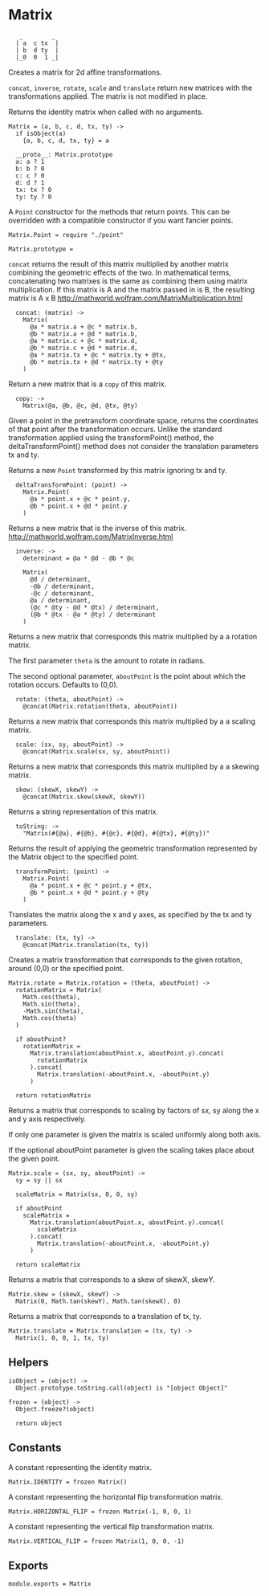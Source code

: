 Matrix
======

```
   _        _
  | a  c tx  |
  | b  d ty  |
  |_0  0  1 _|
```

Creates a matrix for 2d affine transformations.

`concat`, `inverse`, `rotate`, `scale` and `translate` return new matrices with
the transformations applied. The matrix is not modified in place.

Returns the identity matrix when called with no arguments.

    Matrix = (a, b, c, d, tx, ty) ->
      if isObject(a)
        {a, b, c, d, tx, ty} = a

      __proto__: Matrix.prototype
      a: a ? 1
      b: b ? 0
      c: c ? 0
      d: d ? 1
      tx: tx ? 0
      ty: ty ? 0

A `Point` constructor for the methods that return points. This can be overridden
with a compatible constructor if you want fancier points.

    Matrix.Point = require "./point"

    Matrix.prototype =

`concat` returns the result of this matrix multiplied by another matrix
combining the geometric effects of the two. In mathematical terms,
concatenating two matrixes is the same as combining them using matrix multiplication.
If this matrix is A and the matrix passed in is B, the resulting matrix is A x B
http://mathworld.wolfram.com/MatrixMultiplication.html

      concat: (matrix) ->
        Matrix(
          @a * matrix.a + @c * matrix.b,
          @b * matrix.a + @d * matrix.b,
          @a * matrix.c + @c * matrix.d,
          @b * matrix.c + @d * matrix.d,
          @a * matrix.tx + @c * matrix.ty + @tx,
          @b * matrix.tx + @d * matrix.ty + @ty
        )


Return a new matrix that is a `copy` of this matrix.

      copy: ->
        Matrix(@a, @b, @c, @d, @tx, @ty)

Given a point in the pretransform coordinate space, returns the coordinates of
that point after the transformation occurs. Unlike the standard transformation
applied using the transformPoint() method, the deltaTransformPoint() method
does not consider the translation parameters tx and ty.

Returns a new `Point` transformed by this matrix ignoring tx and ty.

      deltaTransformPoint: (point) ->
        Matrix.Point(
          @a * point.x + @c * point.y,
          @b * point.x + @d * point.y
        )

Returns a new matrix that is the inverse of this matrix.
http://mathworld.wolfram.com/MatrixInverse.html

      inverse: ->
        determinant = @a * @d - @b * @c

        Matrix(
          @d / determinant,
          -@b / determinant,
          -@c / determinant,
          @a / determinant,
          (@c * @ty - @d * @tx) / determinant,
          (@b * @tx - @a * @ty) / determinant
        )

Returns a new matrix that corresponds this matrix multiplied by a
a rotation matrix.

The first parameter `theta` is the amount to rotate in radians.

The second optional parameter, `aboutPoint` is the point about which the
rotation occurs. Defaults to (0,0).

      rotate: (theta, aboutPoint) ->
        @concat(Matrix.rotation(theta, aboutPoint))

Returns a new matrix that corresponds this matrix multiplied by a
a scaling matrix.

      scale: (sx, sy, aboutPoint) ->
        @concat(Matrix.scale(sx, sy, aboutPoint))

Returns a new matrix that corresponds this matrix multiplied by a
a skewing matrix.

      skew: (skewX, skewY) ->
        @concat(Matrix.skew(skewX, skewY))

Returns a string representation of this matrix.

      toString: ->
        "Matrix(#{@a}, #{@b}, #{@c}, #{@d}, #{@tx}, #{@ty})"

Returns the result of applying the geometric transformation represented by the
Matrix object to the specified point.

      transformPoint: (point) ->
        Matrix.Point(
          @a * point.x + @c * point.y + @tx,
          @b * point.x + @d * point.y + @ty
        )

Translates the matrix along the x and y axes, as specified by the tx and ty parameters.

      translate: (tx, ty) ->
        @concat(Matrix.translation(tx, ty))

Creates a matrix transformation that corresponds to the given rotation,
around (0,0) or the specified point.

    Matrix.rotate = Matrix.rotation = (theta, aboutPoint) ->
      rotationMatrix = Matrix(
        Math.cos(theta),
        Math.sin(theta),
        -Math.sin(theta),
        Math.cos(theta)
      )

      if aboutPoint?
        rotationMatrix =
          Matrix.translation(aboutPoint.x, aboutPoint.y).concat(
            rotationMatrix
          ).concat(
            Matrix.translation(-aboutPoint.x, -aboutPoint.y)
          )

      return rotationMatrix

Returns a matrix that corresponds to scaling by factors of sx, sy along
the x and y axis respectively.

If only one parameter is given the matrix is scaled uniformly along both axis.

If the optional aboutPoint parameter is given the scaling takes place
about the given point.

    Matrix.scale = (sx, sy, aboutPoint) ->
      sy = sy || sx

      scaleMatrix = Matrix(sx, 0, 0, sy)

      if aboutPoint
        scaleMatrix =
          Matrix.translation(aboutPoint.x, aboutPoint.y).concat(
            scaleMatrix
          ).concat(
            Matrix.translation(-aboutPoint.x, -aboutPoint.y)
          )

      return scaleMatrix


Returns a matrix that corresponds to a skew of skewX, skewY.

    Matrix.skew = (skewX, skewY) ->
      Matrix(0, Math.tan(skewY), Math.tan(skewX), 0)

Returns a matrix that corresponds to a translation of tx, ty.

    Matrix.translate = Matrix.translation = (tx, ty) ->
      Matrix(1, 0, 0, 1, tx, ty)

Helpers
-------

    isObject = (object) ->
      Object.prototype.toString.call(object) is "[object Object]"

    frozen = (object) ->
      Object.freeze?(object)

      return object

Constants
---------

A constant representing the identity matrix.

    Matrix.IDENTITY = frozen Matrix()

A constant representing the horizontal flip transformation matrix.

    Matrix.HORIZONTAL_FLIP = frozen Matrix(-1, 0, 0, 1)

A constant representing the vertical flip transformation matrix.

    Matrix.VERTICAL_FLIP = frozen Matrix(1, 0, 0, -1)

Exports
-------

    module.exports = Matrix
